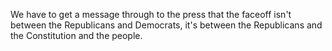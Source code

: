 We have to get a message through to the press that the faceoff isn't between the Republicans and Democrats, it's between the Republicans and the Constitution and the people.

